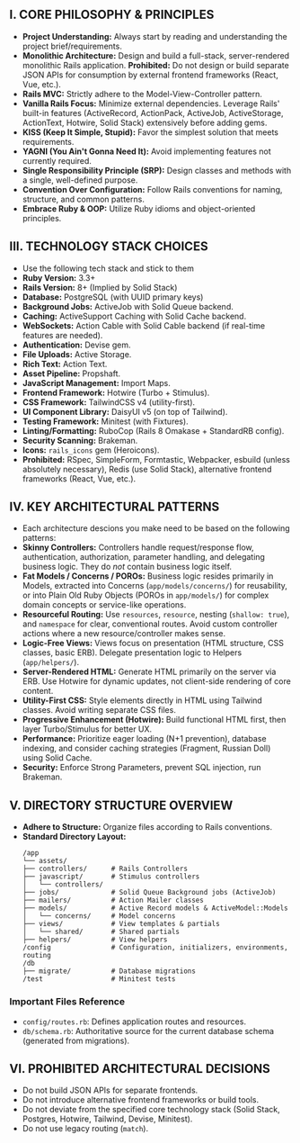 ## I. CORE PHILOSOPHY & PRINCIPLES

*   **Project Understanding:** Always start by reading and understanding the project brief/requirements.
*   **Monolithic Architecture:** Design and build a full-stack, server-rendered monolithic Rails application. **Prohibited:** Do not design or build separate JSON APIs for consumption by external frontend frameworks (React, Vue, etc.).
*   **Rails MVC:** Strictly adhere to the Model-View-Controller pattern.
*   **Vanilla Rails Focus:** Minimize external dependencies. Leverage Rails' built-in features (ActiveRecord, ActionPack, ActiveJob, ActiveStorage, ActionText, Hotwire, Solid Stack) extensively before adding gems.
*   **KISS (Keep It Simple, Stupid):** Favor the simplest solution that meets requirements.
*   **YAGNI (You Ain't Gonna Need It):** Avoid implementing features not currently required.
*   **Single Responsibility Principle (SRP):** Design classes and methods with a single, well-defined purpose.
*   **Convention Over Configuration:** Follow Rails conventions for naming, structure, and common patterns.
*   **Embrace Ruby & OOP:** Utilize Ruby idioms and object-oriented principles.

## III. TECHNOLOGY STACK CHOICES

*   Use the following tech stack and stick to them
*   **Ruby Version:** 3.3+
*   **Rails Version:** 8+ (Implied by Solid Stack)
*   **Database:** PostgreSQL (with UUID primary keys)
*   **Background Jobs:** ActiveJob with Solid Queue backend.
*   **Caching:** ActiveSupport Caching with Solid Cache backend.
*   **WebSockets:** Action Cable with Solid Cable backend (if real-time features are needed).
*   **Authentication:** Devise gem.
*   **File Uploads:** Active Storage.
*   **Rich Text:** Action Text.
*   **Asset Pipeline:** Propshaft.
*   **JavaScript Management:** Import Maps.
*   **Frontend Framework:** Hotwire (Turbo + Stimulus).
*   **CSS Framework:** TailwindCSS v4 (utility-first).
*   **UI Component Library:** DaisyUI v5 (on top of Tailwind).
*   **Testing Framework:** Minitest (with Fixtures).
*   **Linting/Formatting:** RuboCop (Rails 8 Omakase + StandardRB config).
*   **Security Scanning:** Brakeman.
*   **Icons:** `rails_icons` gem (Heroicons).
*   **Prohibited:** RSpec, SimpleForm, Formtastic, Webpacker, esbuild (unless absolutely necessary), Redis (use Solid Stack), alternative frontend frameworks (React, Vue, etc.).

## IV. KEY ARCHITECTURAL PATTERNS

* Each architecture descions you make need to be based on the following patterns:
*   **Skinny Controllers:** Controllers handle request/response flow, authentication, authorization, parameter handling, and delegating business logic. They do *not* contain business logic itself.
*   **Fat Models / Concerns / POROs:** Business logic resides primarily in Models, extracted into Concerns (`app/models/concerns/`) for reusability, or into Plain Old Ruby Objects (POROs in `app/models/`) for complex domain concepts or service-like operations.
*   **Resourceful Routing:** Use `resources`, `resource`, nesting (`shallow: true`), and `namespace` for clear, conventional routes. Avoid custom controller actions where a new resource/controller makes sense.
*   **Logic-Free Views:** Views focus on presentation (HTML structure, CSS classes, basic ERB). Delegate presentation logic to Helpers (`app/helpers/`).
*   **Server-Rendered HTML:** Generate HTML primarily on the server via ERB. Use Hotwire for dynamic updates, not client-side rendering of core content.
*   **Utility-First CSS:** Style elements directly in HTML using Tailwind classes. Avoid writing separate CSS files.
*   **Progressive Enhancement (Hotwire):** Build functional HTML first, then layer Turbo/Stimulus for better UX.
*   **Performance:** Prioritize eager loading (N+1 prevention), database indexing, and consider caching strategies (Fragment, Russian Doll) using Solid Cache.
*   **Security:** Enforce Strong Parameters, prevent SQL injection, run Brakeman.

## V. DIRECTORY STRUCTURE OVERVIEW

*   **Adhere to Structure:** Organize files according to Rails conventions.
*   **Standard Directory Layout:**
    ```
    /app
    └── assets/
    ├── controllers/      # Rails Controllers
    ├── javascript/       # Stimulus controllers
    │   └── controllers/
    ├── jobs/             # Solid Queue Background jobs (ActiveJob)
    ├── mailers/          # Action Mailer classes
    ├── models/           # Active Record models & ActiveModel::Models
    │   └── concerns/     # Model concerns
    ├── views/            # View templates & partials
    │   └── shared/       # Shared partials
    ├── helpers/          # View helpers
    /config               # Configuration, initializers, environments, routing
    /db
    ├── migrate/          # Database migrations
    /test                 # Minitest tests
    ```

### Important Files Reference
*   `config/routes.rb`: Defines application routes and resources.
*   `db/schema.rb`: Authoritative source for the current database schema (generated from migrations).

## VI. PROHIBITED ARCHITECTURAL DECISIONS

*   Do not build JSON APIs for separate frontends.
*   Do not introduce alternative frontend frameworks or build tools.
*   Do not deviate from the specified core technology stack (Solid Stack, Postgres, Hotwire, Tailwind, Devise, Minitest).
*   Do not use legacy routing (`match`).